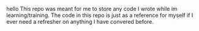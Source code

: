 hello
This repo was meant for me to store any code I wrote
while im learning/training.
The code in this repo is just as a reference for myself
if I ever need a refresher on anything I have convered before.
